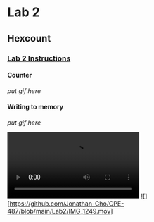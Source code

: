 # Lab 2

## Hexcount

### [Lab 2 Instructions](https://github.com/kevinwlu/dsd/tree/master/Nexys-A7/Lab-2)

#### Counter
*put gif here*

#### Writing to memory
*put gif here*

![](https://github.com/Jonathan-Cho/CPE-487/blob/main/Lab2/IMG_1249.mov)
![][https://github.com/Jonathan-Cho/CPE-487/blob/main/Lab2/IMG_1249.mov]
